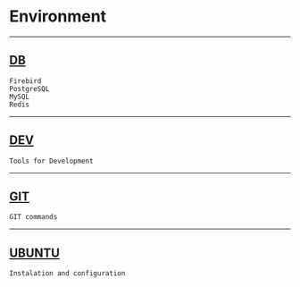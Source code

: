 # Environment

---
## [DB](DB.md)
    Firebird
    PostgreSQL
    MySQL
    Redis

---
## [DEV](DEV.md)
    Tools for Development

---
## [GIT](GIT.md)
    GIT commands

---
## [UBUNTU](UBUNTU.md)
    Instalation and configuration
